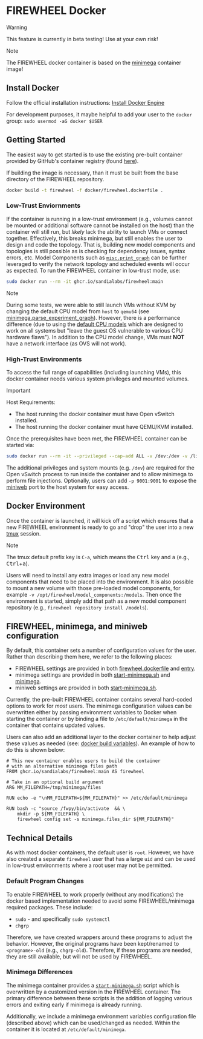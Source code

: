# FIREWHEEL Docker

> [!WARNING]
> This feature is currently in beta testing! Use at your own risk! 

> [!NOTE]
> The FIREWHEEL docker container is based on the [minimega](https://github.com/sandia-minimega/minimega/) container image!

## Install Docker

Follow the official installation instructions: [Install Docker Engine](https://docs.docker.com/engine/install/)

For development purposes, it maybe helpful to add your user to the `docker` group: `sudo usermod -aG docker $USER`

## Getting Started
The easiest way to get started is to use the existing pre-built container provided by GitHub's container registry (found [here](https://github.com/sandialabs/firewheel/pkgs/container/firewheel/)).

If building the image is necessary, than it must be built from the base directory of the FIREWHEEL repository.

```bash
docker build -t firewheel -f docker/firewheel.dockerfile .
```

### Low-Trust Enviornments
If the container is running in a low-trust environment (e.g., volumes cannot be mounted or additional software cannot be installed on the host) than the container will still run, but _likely_ lack the ability to launch VMs or connect together.
Effectively, this breaks minimega, but still enables the user to design and code the topology.
That is, building new model components and topologies is still possible as is checking for dependency issues, syntax errors, etc.
Model Components such as [`misc.print_graph`](https://sandialabs.github.io/firewheel/model_components/misc.print_graph.html) can be further leveraged to verify the network topology and scheduled events will occur as expected.
To run the FIREWHEEL container in low-trust mode, use:

```bash
sudo docker run --rm -it ghcr.io/sandialabs/firewheel:main
```

> [!NOTE]
> During some tests, we were able to still launch VMs without KVM by changing the default CPU model from `host` to `qemu64` (see [minimega.parse_experiment_graph](https://github.com/sandialabs/firewheel_repo_base/blob/main/src/firewheel_repo_base/minimega/parse_experiment_graph/plugin.py#L53)).
> However, there is a performance difference (due to using the [default CPU models](https://www.qemu.org/docs/master/system/i386/cpu.html#default-x86-cpu-models) which are designed to work on all systems but "leave the guest OS vulnerable to various CPU hardware flaws").
> In addition to the CPU model change, VMs must **NOT** have a network interface (as OVS will not work).

### High-Trust Environments
To access the full range of capabilities (including launching VMs), this docker container needs various system privileges and mounted volumes.

> [!IMPORTANT] 
> Host Requirements:
> * The host running the docker container must have Open vSwitch installed.
> * The host running the docker container must have QEMU/KVM installed.

Once the prerequisites have been met, the FIREWHEEL container can be started via:

```bash
sudo docker run --rm -it --privileged --cap-add ALL -v /dev:/dev -v /lib/modules:/lib/modules:ro ghcr.io/sandialabs/firewheel:main
```

The additional privileges and system mounts (e.g. `/dev`) are required for the Open vSwitch process to run inside the container and to allow minimega to perform file injections.
Optionally, users can add `-p 9001:9001` to expose the [miniweb](https://sandialabs.github.io/firewheel/tutorials/router_tree.html#using-miniweb) port to the host system for easy access.

## Docker Environment
Once the container is launched, it will kick off a script which ensures that a new FIREWHEEL environment is ready to go and "drop" the user into a new [tmux](https://github.com/tmux/tmux/wiki) session.

> [!NOTE]
> The tmux default prefix key is `C-a`, which means the <kbd>Ctrl</kbd> key and <kbd>a</kbd> (e.g., <kbd>Ctrl</kbd>+<kbd>a</kbd>).

Users will need to install any extra images or load any new model components that need to be placed into the environment.
It is also possible to mount a new volume with those pre-loaded model components, for example `-v /opt/firewheel/model_components:/models`.
Then once the environment is started, simply add that path as a new model component repository (e.g., `firewheel repository install /models`).

## FIREWHEEL, minimega, and miniweb configuration

By default, this container sets a number of configuration values for the user.
Rather than describing them here, we refer to the following places:
* FIREWHEEL settings are provided in both [firewheel.dockerfile](./firewheel.dockerfile) and [entry](./fsroot/usr/local/bin/entry).
* minimega settings are provided in both [start-minimega.sh](./start-minimega.sh) and [minimega](./fsroot/etc/default/minimega).
* miniweb settings are provided in both [start-minimega.sh](./start-minimega.sh).

Currently, the pre-built FIREWHEEL container contains several hard-coded options to work for *most* users.
The minimega configuration values can be overwritten either by passing environment variables to Docker when starting the container or by binding a file to `/etc/default/minimega` in the container that contains updated values.

Users can also add an additional layer to the docker container to help adjust these values as needed (see: [docker build variables](https://docs.docker.com/build/building/variables)).
An example of how to do this is shown below:

```docker
# This new container enables users to build the container
# with an alternative minimega files path
FROM ghcr.io/sandialabs/firewheel:main AS firewheel

# Take in an optional build argument
ARG MM_FILEPATH=/tmp/minimega/files

RUN echo -e "\nMM_FILEPATH=${MM_FILEPATH}" >> /etc/default/minimega

RUN bash -c "source /fwpy/bin/activate  && \
    mkdir -p ${MM_FILEPATH} \
    firewheel config set -s minimega.files_dir ${MM_FILEPATH}"
```

## Technical Details
As with most docker containers, the default user is `root`.
However, we have also created a separate `firewheel` user that has a large `uid` and can be used in low-trust environments where a root user may not be permitted.

### Default Program Changes
To enable FIREWHEEL to work properly (without any modifications) the docker based implementation needed to avoid some FIREWHEEL/minimega required packages.
These include:
- `sudo` - and specifically `sudo systemctl`
- `chgrp`

Therefore, we have created wrappers around these programs to adjust the behavior.
However, the original programs have been kept/renamed to `<progname>-old` (e.g., `chgrp-old`).
Therefore, if these programs are needed, they are still available, but will not be used by FIREWHEEL.

### Minimega Differences
The minimega container provides a [`start-minimega.sh`](https://github.com/sandia-minimega/minimega/blob/master/docker/start-minimega.sh) script which is overwritten by a customized version in the FIREWHEEL container.
The primary difference between these scripts is the addition of logging various errors and exiting early if minimega is already running.

Additionally, we include a minimega environment variables configuration file (described above) which can be used/changed as needed.
Within the container it is located at `/etc/default/minimega`.
